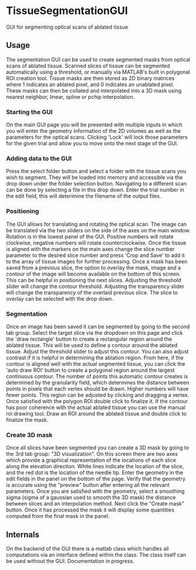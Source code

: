 # TissueSegmentationGUI
GUI for segmenting optical scans of ablated tissue

## Usage
The segmentation GUI can be used to create segmented masks from optical scans of ablated tissue. Scanned slices of tissue can be segmented automatically using a threshold, or manually via MATLAB's built in polygonal ROI creation tool. Tissue masks are then stored as 2D binary matrices where 1 indicates an ablated pixel, and 0 indicates an unablated pixel. These masks can then be collated and interpolated into a 3D mask using nearest neighbor, linear, spline or pchip interpolation. 
### Starting the GUI
On the main GUI page you will be presented with multiple inputs in which you will enter the geometry information of the 2D volumes as well as the parameters for the optical scans. Clicking 'Lock' will lock those parameters for the given trial and allow you to move onto the next stage of the GUI. 
### Adding data to the GUI
Press the select folder button and select a folder with the tissue scans you wish to segment. They will be loaded into memory and accessible via the drop down under the folder selection button. Navigating to a different scan can be done by selecting a file in this drop down. Enter the trial number in the edit field, this will deterimine the filename of the output files. 
### Positioning
The GUI allows for translating and rotating the optical scan. The image can be translated via the two sliders on the side of the axes on the main window. Rotation is in the lowest panel of the GUI. Positive numbers will rotate clockwise, negative numbers will rotate counterclockwise. 
Once the tissue is aligned with the markers on the main axes change the slice number parameter to the desired slice number and press 'Crop and Save' to add it to the array of tissue images for further processing. 
Once a mask has been saved from a previous slice, the option to overlay the mask, image and a contour of the image will become available on the bottom of this screen. This can be helpful in positioning the next slices. Adjusting the threshold slider will change the contour threshold. Adjusting the transparency slider will change the transparency of the overlaid previous slice. The slice to overlay can be selected with the drop down. 
### Segmentation
Once an image has been saved it can be segmented by going to the second tab group. Select the target slice via the dropdown on this page and click the 'draw rectangle' button to create a rectangular region around the ablated tissue. This will be used to define a contour around the ablated tissue. Adjust the threshold slider to adjust this contour. You can also adjust contrast if it is helpful in determining the ablation region. From here, if the contour is aligned well with the actual segmented tissue, you can click the 'auto draw ROI’ button to create a polygonal region around the largest continuous contour. The number of points this automatic contour creates is determined by the granularity field, which determines the distance between points in pixels that each vertex should be drawn. Higher numbers will have fewer points. This region can be adjusted by clicking and dragging a vertex. Once satisfied with the polygon ROI double click to finalize it.  If the contour has poor coherence with the actual ablated tissue you can use the manual roi drawing tool. Draw an ROI around the ablated tissue and double click to finalize the mask. 
### Create 3D mask
Once all slices have been segmented you can create a 3D mask by going to the 3rd tab group: "3D visualization". On this screen there are two axes which provide a graphical representation of the locations of each slice along the elevation direction. White lines indicate the location of the slice, and the red dot is the location of the needle tip. Enter the geometry in the edit fields in the panel on the bottom of the page. Verify that the geometry is accurate using the "preview" button after entering all the relevant parameters. Once you are satisfied with the geometry, select a smoothing sigma (sigma of a gaussian used to smooth the 3D mask) the distance between slices and an interpolation method. Next click the "Create mask" button. Once it has processed the mask it will display some quantities computed from the final mask in the panel. 

## Internals
On the backend of the GUI there is a matlab class which handles all computations via an interface defined within the class. The class itself can be used without the GUI. Documentation in progress. 
